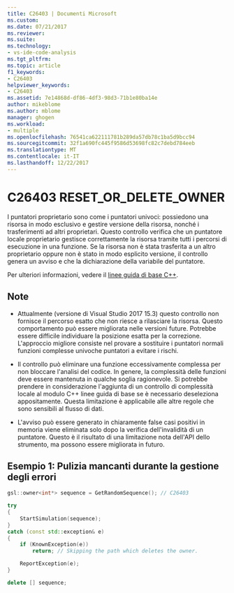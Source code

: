 ```yaml
---
title: C26403 | Documenti Microsoft
ms.custom: 
ms.date: 07/21/2017
ms.reviewer: 
ms.suite: 
ms.technology:
- vs-ide-code-analysis
ms.tgt_pltfrm: 
ms.topic: article
f1_keywords:
- C26403
helpviewer_keywords:
- C26403
ms.assetid: 7e14868d-df86-4df3-98d3-71b1e80ba14e
author: mikeblome
ms.author: mblome
manager: ghogen
ms.workload:
- multiple
ms.openlocfilehash: 76541ca622111781b289da57db78c1ba5d9bcc94
ms.sourcegitcommit: 32f1a690fc445f9586d53698fc82c7debd784eeb
ms.translationtype: MT
ms.contentlocale: it-IT
ms.lasthandoff: 12/22/2017
---
```

# <a name="c26403-resetordeleteowner"></a>C26403 RESET_OR_DELETE_OWNER
I puntatori proprietario sono come i puntatori univoci: possiedono una risorsa in modo esclusivo e gestire versione della risorsa, nonché i trasferimenti ad altri proprietari. Questo controllo verifica che un puntatore locale proprietario gestisce correttamente la risorsa tramite tutti i percorsi di esecuzione in una funzione. Se la risorsa non è stata trasferita a un altro proprietario oppure non è stato in modo esplicito versione, il controllo genera un avviso e che la dichiarazione della variabile del puntatore.

Per ulteriori informazioni, vedere il [linee guida di base C++](http://github.com/isocpp/CppCoreGuidelines/blob/master/CppCoreGuidelines.md#r-resource-management).  

## <a name="remarks"></a>Note
- Attualmente (versione di Visual Studio 2017 15.3) questo controllo non fornisce il percorso esatto che non riesce a rilasciare la risorsa. Questo comportamento può essere migliorata nelle versioni future. Potrebbe essere difficile individuare la posizione esatta per la correzione. L'approccio migliore consiste nel provare a sostituire i puntatori normali funzioni complesse univoche puntatori a evitare i rischi.

- Il controllo può eliminare una funzione eccessivamente complessa per non bloccare l'analisi del codice. In genere, la complessità delle funzioni deve essere mantenuta in qualche soglia ragionevole. Si potrebbe prendere in considerazione l'aggiunta di un controllo di complessità locale al modulo C++ linee guida di base se è necessario deseleziona appositamente. Questa limitazione è applicabile alle altre regole che sono sensibili al flusso di dati.

- L'avviso può essere generato in chiaramente false casi positivi in memoria viene eliminata solo dopo la verifica dell'invalidità di un puntatore. Questo è il risultato di una limitazione nota dell'API dello strumento, ma possono essere migliorata in futuro.

## <a name="example-1-missing-cleanup-during-error-handling"></a>Esempio 1: Pulizia mancanti durante la gestione degli errori
```cpp
gsl::owner<int*> sequence = GetRandomSequence(); // C26403

try
{
    StartSimulation(sequence);
}
catch (const std::exception& e)
{
    if (KnownException(e))
        return; // Skipping the path which deletes the owner.

    ReportException(e);
}

delete [] sequence;
```